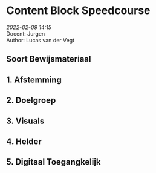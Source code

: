 # Content Block Speedcourse
*2022-02-09 14:15*   
Docent: Jurgen    
Author: Lucas van der Vegt   

## Soort Bewijsmateriaal

## 1. Afstemming

## 2. Doelgroep 

## 3. Visuals

## 4. Helder

## 5. Digitaal Toegangkelijk